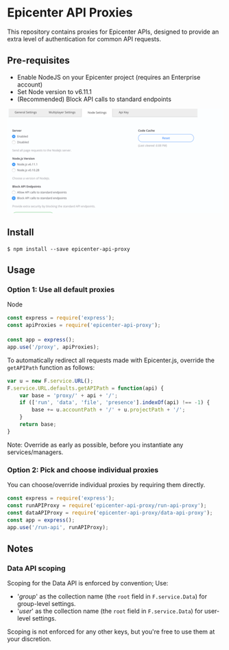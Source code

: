 # Epicenter API Proxies

This repository contains proxies for Epicenter APIs, designed to provide an extra level of authentication for common API requests.

## Pre-requisites

- Enable NodeJS on your Epicenter project (requires an Enterprise account)
- Set Node version to v6.11.1
- (Recommended) Block API calls to standard endpoints

![Node settings](node-settings.png "Node settings")

## Install
```
$ npm install --save epicenter-api-proxy
```

## Usage

### Option 1: Use all default proxies

Node
```js
const express = require('express');
const apiProxies = require('epicenter-api-proxy');

const app = express();
app.use('/proxy', apiProxies);
```

To automatically redirect all requests made with Epicenter.js, override the `getAPIPath` function as follows:
```js
var u = new F.service.URL();
F.service.URL.defaults.getAPIPath = function(api) {
    var base = 'proxy/' + api + '/';
    if (['run', 'data', 'file', 'presence'].indexOf(api) !== -1) {
        base += u.accountPath + '/' + u.projectPath + '/';
    }
    return base;
}
```
Note: Override as early as possible, before you instantiate any services/managers.

### Option 2: Pick and choose individual proxies

You can choose/override individual proxies by requiring them directly.

```js
const express = require('express');
const runAPIProxy = require('epicenter-api-proxy/run-api-proxy');
const dataAPIProxy = require('epicenter-api-proxy/data-api-proxy');
const app = express();
app.use('/run-api', runAPIProxy);
```

## Notes

### Data API scoping

Scoping for the Data API is enforced by convention; Use:

* '<key>_group_<groupid>' as the collection name (the `root` field in `F.service.Data`) for group-level settings.
* '<key>_user_<userid>' as the collection name (the `root` field in `F.service.Data`) for user-level settings.

Scoping is not enforced for any other keys, but you're free to use them at your discretion.